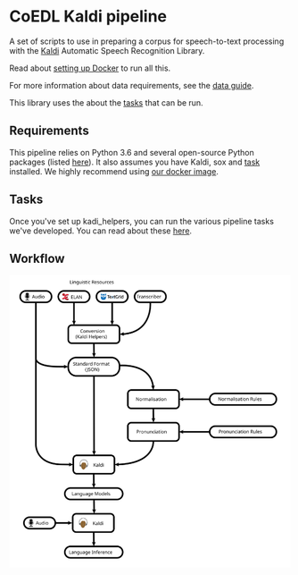 # CoEDL Kaldi pipeline

A set of scripts to use in preparing a corpus for speech-to-text processing with the [Kaldi](http://kaldi-asr.org/) Automatic Speech Recognition Library.

Read about [setting up Docker](docs/guides/kaldi-docker-setup.md) to run all this.

For more information about data requirements, see the [data guide](docs/guides/2018-workshop-preparation.md).

This library uses the  about the [tasks](docs/guides/about-the-tasks.md) that can be run.

## Requirements
This pipeline relies on Python 3.6 and several open-source Python packages (listed [here](./requirements.txt)).
It also assumes you have Kaldi, sox and [task](https://taskfile.org/) installed. We highly recommend using [our docker image](docs/guides/kaldi-docker-setup.md).

## Tasks
Once you've set up kadi_helpers, you can run the various pipeline tasks we've developed. You can read about these [here](docs/guides/about-the-tasks.md). 


## Workflow
<p align="center">
  <img src="docs/img/elpis-pipeline.svg"/>
</p>